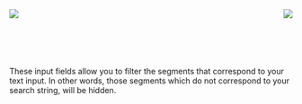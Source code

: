 <div class="cth-centered">
<img style="float:left;margin-right:15px" src="/images/toolbar/search_source.png"/>
<img style="float:right;margin-left:15px" src="/images/toolbar/search_target.png"/>
</div>
<br><br><br><br><br><br>
These input fields allow you to filter the segments that correspond to your text input. In other words, those segments which do not correspond to your search string, will be hidden.
<br><br><br><br><br><br><br>